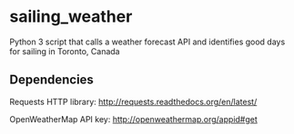 # sailing_weather
Python 3 script that calls a weather forecast API and identifies good days for sailing in Toronto, Canada

## Dependencies
Requests HTTP library: http://requests.readthedocs.org/en/latest/

OpenWeatherMap API key: http://openweathermap.org/appid#get
